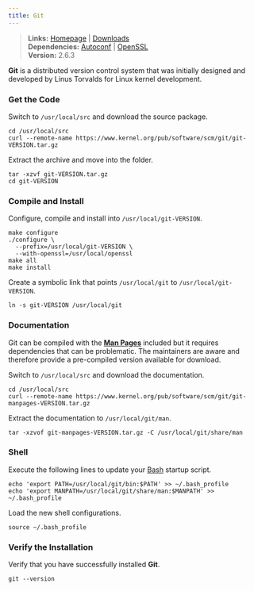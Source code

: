 ```yaml
---
title: Git
---
```


> **Links:** [Homepage](http://git-scm.com/) | [Downloads](http://git-scm.com/download)  
> **Dependencies:** [Autoconf](/autoconf/) | [OpenSSL](/openssl/)  
> **Version:** <span id="version">2.6.3</span>

**Git** is a distributed version control system that was initially designed and developed by Linus Torvalds for Linux kernel development.


### Get the Code

Switch to `/usr/local/src` and download the source package.

	cd /usr/local/src
	curl --remote-name https://www.kernel.org/pub/software/scm/git/git-VERSION.tar.gz

Extract the archive and move into the folder.

	tar -xzvf git-VERSION.tar.gz
	cd git-VERSION


### Compile and Install

Configure, compile and install into `/usr/local/git-VERSION`.

	make configure
	./configure \
	  --prefix=/usr/local/git-VERSION \
	  --with-openssl=/usr/local/openssl
	make all
	make install

Create a symbolic link that points `/usr/local/git` to `/usr/local/git-VERSION`.

	ln -s git-VERSION /usr/local/git


### Documentation

Git can be compiled with the **[Man Pages](http://en.wikipedia.org/wiki/Man_page)** included but it requires dependencies that can be problematic. The maintainers are aware and therefore provide a pre-compiled version available for download.

Switch to `/usr/local/src` and download the documentation.

	cd /usr/local/src
	curl --remote-name https://www.kernel.org/pub/software/scm/git/git-manpages-VERSION.tar.gz

Extract the documentation to `/usr/local/git/man`.

	tar -xzvof git-manpages-VERSION.tar.gz -C /usr/local/git/share/man


### Shell

Execute the following lines to update your [Bash](http://en.wikipedia.org/wiki/Bash_%28Unix_shell%29) startup script.

	echo 'export PATH=/usr/local/git/bin:$PATH' >> ~/.bash_profile
	echo 'export MANPATH=/usr/local/git/share/man:$MANPATH' >> ~/.bash_profile

Load the new shell configurations.

	source ~/.bash_profile


### Verify the Installation

Verify that you have successfully installed **Git**.

	git --version
